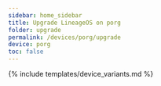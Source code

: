 ```yaml
---
sidebar: home_sidebar
title: Upgrade LineageOS on porg
folder: upgrade
permalink: /devices/porg/upgrade
device: porg
toc: false
---
```

{% include templates/device_variants.md %}
